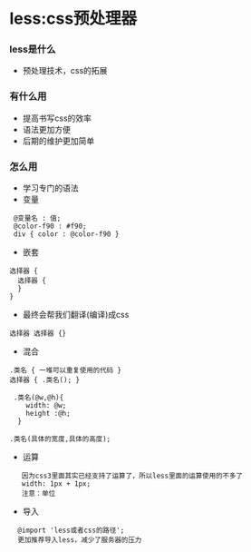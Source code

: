 # less:css预处理器

### less是什么
 - 预处理技术，css的拓展
### 有什么用
 - 提高书写css的效率
 - 语法更加方便
 - 后期的维护更加简单
### 怎么用
 - 学习专门的语法
 - 变量
 ```
  @变量名 : 值; 
  @color-f90 : #f90; 
  div { color : @color-f90 }
 ```
 - 嵌套
 ```
 选择器 {
   选择器 {
   }
 }
```
- 最终会帮我们翻译(编译)成css
```
选择器 选择器 {}
```
- 混合
```
.类名 { 一堆可以重复使用的代码 }
选择器 { .类名(); }
```
```
 .类名(@w,@h){
    width: @w;
    height :@h;
  }
 ```
 ```
 .类名(具体的宽度,具体的高度);
 ```
 
 - 运算
 ```
    因为css3里面其实已经支持了运算了，所以less里面的运算使用的不多了
    width: 1px + 1px;
    注意：单位 
 ```
  - 导入
  ```
    @import 'less或者css的路径';
    更加推荐导入less，减少了服务器的压力
  ```
